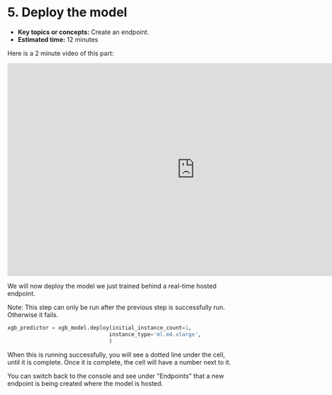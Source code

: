 # 5. Deploy the model

* **Key topics or concepts:** Create an endpoint.
* **Estimated time:** 12 minutes

Here is a 2 minute video of this part:
<iframe width="844" height="480" src="https://www.youtube.com/embed/zjjggZ0b4iA" frameborder="0" allow="accelerometer; autoplay; encrypted-media; gyroscope; picture-in-picture" allowfullscreen></iframe>

We will now deploy the model we just trained behind a real-time hosted endpoint.

Note: This step can only be run after the previous step is successfully run. Otherwise it fails.

```python
xgb_predictor = xgb_model.deploy(initial_instance_count=1,
                                instance_type='ml.m4.xlarge',
                                )
```

When this is running successfully, you will see a dotted line under the cell, until it is complete. Once it is complete, the cell will have a number next to it.


You can switch back to the console and see under "Endpoints" that a new endpoint is being created where the model is hosted.
